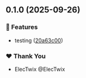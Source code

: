 ## 0.1.0 (2025-09-26)

### 🚀 Features

- testing ([20a63c00](https://github.com/the-dev-tools/dev-tools/commit/20a63c00))

### ❤️ Thank You

- ElecTwix @ElecTwix